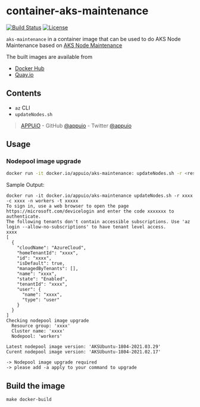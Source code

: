 # container-aks-maintenance

[![Build Status](https://img.shields.io/github/workflow/status/appuio/container-aks-maintenance/Main)](https://github.com/appuio/container-aks-maintenance/actions/workflows/main.yaml)
[![License](https://img.shields.io/github/license/appuio/container-aks-maintenance.svg)](https://github.com/appuio/container-aks-maintenance/blob/master/LICENSE)


`aks-maintenance` in a container image that can be used to do AKS Node Maintenance based on [AKS Node Maintenance](https://kb.vshn.ch/rancher/how-tos/aks_node_maintenance.html)

The built images are available from

* [Docker Hub](https://hub.docker.com/r/appuio/aks-maintenance)
* [Quay.io](https://quay.io/repository/appuio/aks-maintenance)


## Contents

- `az` CLI
- `updateNodes.sh`

> [APPUiO](https://appuio.ch) -
> GitHub [@appuio](https://github.com/appuio) -
> Twitter [@appuio](https://twitter.com/appuio)

## Usage

### Nodepool image upgrade

```bash
docker run -it docker.io/appuio/aks-maintenance: updateNodes.sh -r <resource-group> -c <cluster-name> -n <nodepool-name> [-t <tenant-id>] [-a apply]
```

Sample Output:


```
docker run -it docker.io/appuio/aks-maintenance updateNodes.sh -r xxxx -c xxxx -n workers -t xxxxx
To sign in, use a web browser to open the page https://microsoft.com/devicelogin and enter the code xxxxxxx to authenticate.
The following tenants don't contain accessible subscriptions. Use 'az login --allow-no-subscriptions' to have tenant level access.
xxxx
[
  {
    "cloudName": "AzureCloud",
    "homeTenantId": "xxxx",
    "id": "xxxx",
    "isDefault": true,
    "managedByTenants": [],
    "name": "xxxx",
    "state": "Enabled",
    "tenantId": "xxxx",
    "user": {
      "name": "xxxx",
      "type": "user"
    }
  }
]
Checking nodepool image upgrade
  Resource group: 'xxxx'
  Cluster name: 'xxxx'
  Nodepool: 'workers'

Latest nodepool image version: 'AKSUbuntu-1804-2021.03.29'
Curent nodepool image version: 'AKSUbuntu-1804-2021.02.17'

-> Nodepool image upgrade required
-> please add -a apply to your command to upgrade
```


## Build the image

```console
make docker-build
```
